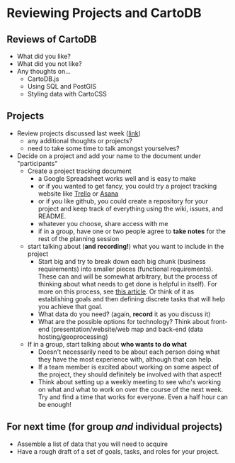 # Reviewing Projects and CartoDB

## Reviews of CartoDB
- What did you like?
- What did you not like?
- Any thoughts on...
  - CartoDB.js
  - Using SQL and PostGIS
  - Styling data with CartoCSS

## Projects
- Review projects discussed last week ([link](https://docs.google.com/spreadsheets/d/1kQlnirk1vBnks1vbu__OWR-zazp7rfZFNGHuqthE8co/edit#gid=0))
    + any additional thoughts or projects?
    + need to take some time to talk amongst yourselves?
- Decide on a project and add your name to the document under "participants"
    + Create a project tracking document 
        * a Google Spreadsheet works well and is easy to make
        * or if you wanted to get fancy, you could try a project tracking website like [Trello](https://trello.com/b/qflW402J/test) or [Asana](https://asana.com/)
        * or if you like github, you could create a repository for your project and keep track of everything using the wiki, issues, and README.
        * whatever you choose, share access with me
        * if in a group, have one or two people agree to **take notes** for the rest of the planning session
    + start talking about (**and recording!**) what you want to include in the project
      + Start big and try to break down each big chunk (business requirements) into smaller pieces (functional requirements). These can and will be somewhat arbitrary, but the process of thinking about what needs to get done is helpful in itself). For more on this process, see [this article](http://smallbusiness.chron.com/functional-requirements-vs-business-requirements-65938.html). Or think of it as establishing goals and then defining discrete tasks that will help you achieve that goal.
      + What data do you need? (again, **record** it as you discuss it)
      + What are the possible options for technology? Think about front-end (presentation/website/web map and back-end (data hosting/geoprocessing) 
    + If in a group, start talking about **who wants to do what**
        * Doesn't necessarily need to be about each person doing what they have the most experience with, although that can help.
        * If a team member is excited about working on some aspect of the project, they should definitely be involved with that aspect!
        * Think about setting up a weekly meeting to see who's working on what and what to work on over the course of the next week. Try and find a time that works for everyone. Even a half hour can be enough!

## For next time (for group *and* individual projects)
- Assemble a list of data that you will need to acquire
- Have a rough draft of a set of goals, tasks, and roles for your project.
